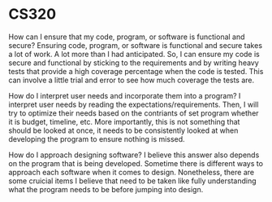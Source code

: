 # CS320
How can I ensure that my code, program, or software is functional and secure?
    Ensuring code, program, or software is functional and secure takes a lot of work. A lot more than I had anticipated. So, I can ensure my code is secure and functional by sticking to the requirements and by writing heavy tests that provide a high coverage percentage when the code is tested. This can involve a little trial and error to see how much coverage the tests are.
  
How do I interpret user needs and incorporate them into a program?
     I interpret user needs by reading the expectations/requirements. Then, I will try to optimize their needs based on the contriants of set program whether it is budget, timeline, etc. More importantly, this is not something that should be looked at once, it needs to be consistently looked at when developing the program to ensure nothing is missed.

How do I approach designing software?
    I believe this answer also depends on the program that is being developed. Sometime there is different ways to approach each software when it comes to design. Nonetheless, there are some cruicial items I believe that need to be taken like fully understanding what the program needs to be before jumping into design. 
